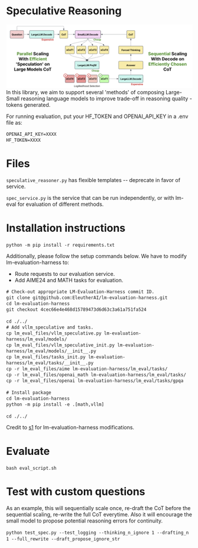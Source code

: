 # Speculative Reasoning

![basic-image-describing-one-possible-reasoning-composition](./figs/image.png)
In this library, we aim to support several 'methods' of composing Large-Small reasoning language models to improve trade-off in reasoning quality - tokens generated.


For running evaluation, put your HF_TOKEN and OPENAI_API_KEY in a .env file as:
```
OPENAI_API_KEY=XXXX
HF_TOKEN=XXXX
```

# Files

`speculative_reasoner.py` has flexible templates -- deprecate in favor of service.

`spec_service.py` is the service that can be run independently, or with lm-eval for evaluation of different methods.

# Installation instructions

`python -m pip install -r requirements.txt`

Additionally, please follow the setup commands below. We have to modify lm-evaluation-harness to:
- Route requests to our evaluation service.
- Add AIME24 and MATH tasks for evaluation.

```
# Check-out appropriate LM-Evaluation-Harness commit ID.
git clone git@github.com:EleutherAI/lm-evaluation-harness.git
cd lm-evaluation-harness
git checkout 4cec66e4e468d15789473d6d63c3a61a751fa524

cd ./../
# Add vllm_speculative and tasks.
cp lm_eval_files/vllm_speculative.py lm-evaluation-harness/lm_eval/models/
cp lm_eval_files/vllm_speculative_init.py lm-evaluation-harness/lm_eval/models/__init__.py
cp lm_eval_files/tasks_init.py lm-evaluation-harness/lm_eval/tasks/__init__.py
cp -r lm_eval_files/aime lm-evaluation-harness/lm_eval/tasks/
cp -r lm_eval_files/openai_math lm-evaluation-harness/lm_eval/tasks/
cp -r lm_eval_files/openai lm-evaluation-harness/lm_eval/tasks/gpqa

# Install package
cd lm-evaluation-harness
python -m pip install -e .[math,vllm]

cd ./../
```

Credit to [s1](https://github.com/simplescaling/s1/tree/main) for lm-evaluation-harness modifications.

# Evaluate

`bash eval_script.sh`

# Test with custom questions

As an example, this will sequentially scale once, re-draft the CoT before the sequential scaling, re-write the full CoT everytime. Also it will encourage the small model to propose potential reasoning errors for continuity. 

`python test_spec.py --test_logging --thinking_n_ignore 1 --drafting_n 1 --full_rewrite --draft_propose_ignore_str`